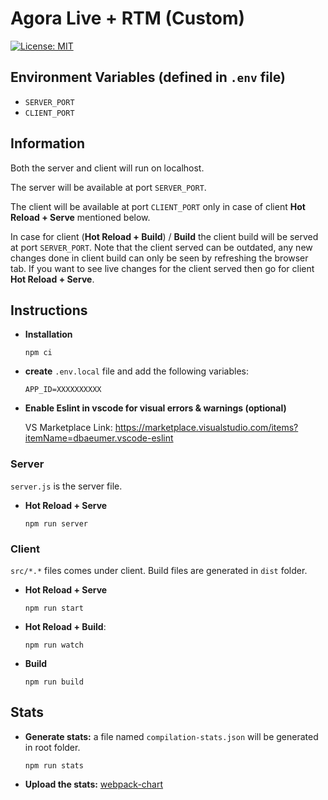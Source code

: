 # Agora Live + RTM (Custom)

[![License: MIT](https://img.shields.io/badge/License-MIT-blue.svg)](LICENSE)

## Environment Variables (defined in ```.env``` file)

* ```SERVER_PORT```
* ```CLIENT_PORT```

## Information

Both the server and client will run on localhost.

The server will be available at port ```SERVER_PORT```.

The client will be available at port ```CLIENT_PORT``` only in case of client **Hot Reload + Serve** mentioned below.

In case for client (**Hot Reload + Build**) / **Build** the client build will be served at port ```SERVER_PORT```. Note that the client served can be outdated, any new changes done in client build can only be seen by refreshing the browser tab. If you want to see live changes for the client served then go for client **Hot Reload + Serve**.

## Instructions

* **Installation**
    ```
    npm ci
    ```
* **create** ```.env.local``` file and add the following variables:
    ```
    APP_ID=XXXXXXXXXX
    ```    
* **Enable Eslint in vscode for visual errors & warnings (optional)**

    VS Marketplace Link: https://marketplace.visualstudio.com/items?itemName=dbaeumer.vscode-eslint

### Server

```server.js``` is the server file.

* **Hot Reload + Serve**
    ```
    npm run server
    ```

### Client

```src/*.*``` files comes under client. Build files are generated in ```dist``` folder.

* **Hot Reload + Serve**
    ```
    npm run start
    ```

* **Hot Reload + Build**: 
    ```
    npm run watch
    ```
    
* **Build**
    ```
    npm run build
    ```

## Stats


* **Generate stats:** a file named ``compilation-stats.json`` will be generated in root folder.

    ```
    npm run stats
    ```
* **Upload the stats:** [webpack-chart](https://alexkuz.github.io/webpack-chart/)
